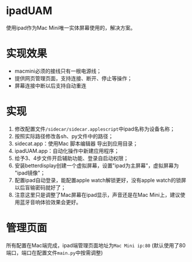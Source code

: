 # ipadUAM
使用ipad作为Mac Mini唯一实体屏幕使用的，解决方案。

# 实现效果
- macmini必须的接线只有一根电源线；
- 提供网页管理页面，支持连接、断开、停止等操作；
- 屏幕连接中断以后支持自动重连

# 实现
1. 修改配置文件`/sidecar/sidecar.applescript`中ipad名称为设备名称；
2. 按照实际路径修改各sh、py文件中的路径；
3. sidecat.app：使用Mac 脚本编辑器 导出到应用目录；
4. ipadUAM.app：自动化操作中新建应用程序；
5. 给予3、4步文件开启辅助功能、登录自启动权限；
6. 安装betterdisplay创建一个虚拟屏幕，设置"ipad为主屏幕"，虚拟屏幕为 "ipad镜像"；
7. 配置ipad自动登录，能配置apple watch解锁更好，没有apple watch的锁屏以后盲输密码就好了；
8. 注意这里只是调整了Mac屏幕在ipad显示，声音还是在Mac Mini上，建议使用蓝牙音响体验效果会更好。
# 管理页面
所有配置在Mac端完成，ipad端管理页面地址为`Mac Mini ip:80` (默认使用了80端口，端口在配置文件`main.py`中按需调整)



